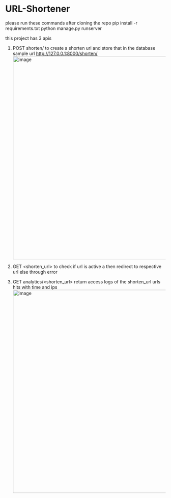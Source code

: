 # URL-Shortener
please run these commands after cloning the repo 
  pip install -r requirements.txt
  python manage.py runserver

this project has 3 apis 
  1. POST shorten/ to create a shorten url and store that in the database
      sample url  http://127.0.0.1:8000/shorten/
      <img width="639" alt="image" src="https://github.com/user-attachments/assets/75d98c69-6125-4e6f-867d-562484faf831" />

  3. GET <shorten_url> to check if url is active a then redirect to respective url else through error

  4. GET analytics/<shorten_url> return access logs of the shorten_url urls hits with time and ips
    <img width="639" alt="image" src="https://github.com/user-attachments/assets/8492761e-710d-4792-8261-afcc5e1d19a7" />

  
